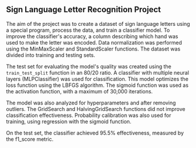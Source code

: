 ## Sign Language Letter Recognition Project

The aim of the project was to create a dataset of sign language letters using a special program, process the data, and train a classifier model. To improve the classifier's accuracy, a column describing which hand was used to make the letter was encoded. Data normalization was performed using the MinMaxScaler and StandardScaler functions. The dataset was divided into training and testing sets.

The test set for evaluating the model's quality was created using the `train_test_split` function in an 80/20 ratio. A classifier with multiple neural layers (MLPClassifier) was used for classification. This model optimizes the loss function using the LBFGS algorithm. The sigmoid function was used as the activation function, with a maximum of 30,000 iterations.

The model was also analyzed for hyperparameters and after removing outliers. The GridSearch and HalvingGridSearch functions did not improve classification effectiveness. Probability calibration was also used for training, using regression with the sigmoid function.

On the test set, the classifier achieved 95.5% effectiveness, measured by the f1_score metric.
